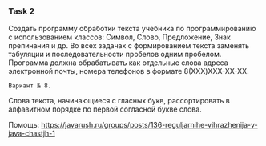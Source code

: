 ### Task 2

Создать программу обработки текста учебника по программированию с использованием классов:
Символ, Слово, Предложение, Знак препинания и др.
Во всех задачах с формированием текста заменять табуляции и последовательности пробелов одним пробелом.
Программа должна обрабатывать как отдельные слова адреса электронной почты, номера телефонов в формате 8(XXX)XXX-XX-XX.

```Вариант № 8.```

Слова текста, начинающиеся с гласных букв, рассортировать в алфавитном порядке по первой согласной букве слова.

Помощь: https://javarush.ru/groups/posts/136-reguljarnihe-vihrazhenija-v-java-chastjh-1
